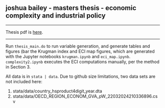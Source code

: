 ## joshua bailey - masters thesis - economic complexity and industrial policy

***

Thesis pdf is [here](https://github.com/joshua-bailey/baileyj_thesis/blob/9c799ea08902936a9d836a677b4a81ffbbe21fe7/baileyj_masters_thesis.pdf).

***

Run `thesis_main.do` to run variable generation, and generate tables and figures (bar the Krugman index and ECI map figures, which are generated with the Jupyter notebooks `krugman.ipynb` and `eci_map.ipynb`.  `complexity2.ipynb` executes the ECI computations manually, per the method in Section 3. 

All data is in `stata | data`. Due to github size limitations, two data sets are not included here:
  1. stata/data/country_hsproduct4digit_year.dta
  2. stata/data/OECD_REGION_ECONOM_GVA_pW_22032024210336896.csv



